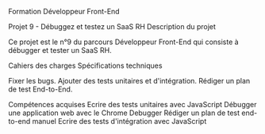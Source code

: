 Formation Développeur Front-End

Projet 9 - Débuggez et testez un SaaS RH
Description du projet

Ce projet est le n°9 du parcours Développeur Front-End qui consiste à débugger et tester un SaaS RH.

Cahiers des charges
Spécifications techniques

Fixer les bugs.
Ajouter des tests unitaires et d'intégration.
Rédiger un plan de test End-to-End.

Compétences acquises
Ecrire des tests unitaires avec JavaScript
Débugger une application web avec le Chrome Debugger
Rédiger un plan de test end-to-end manuel
Ecrire des tests d'intégration avec JavaScript

